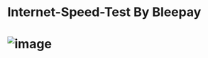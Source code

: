 <h1> Internet-Speed-Test By Bleepay <h1>


![image](https://user-images.githubusercontent.com/119072429/206292451-bc2073fd-99dc-4794-8e14-da9e4726403a.png)
